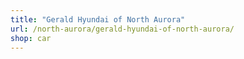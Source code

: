 ```yaml
---
title: "Gerald Hyundai of North Aurora"
url: /north-aurora/gerald-hyundai-of-north-aurora/
shop: car
---
```

